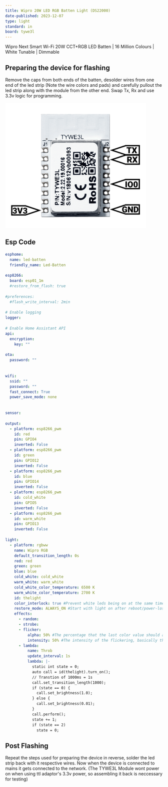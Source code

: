 ```yaml
---
title: Wipro 20W LED RGB Batten Light (DS22000)
date-published: 2023-12-07
type: light
standard: in
board: tywe3l
---
```


Wipro Next Smart Wi-Fi 20W CCT+RGB LED Batten | 16 Million Colours | White Tunable | Dimmable

## Preparing the device for flashing

Remove the caps from both ends of the batten, desolder wires from one end of the led strip (Note the wire colors and pads) and carefully pullout the led strip along with the module from the other end. Swap Tx, Rx and use 3.3v logic for programming.

![TYWE3L](TYWE3L.png "ESP Module")

## Esp Code

```yaml
esphome:
  name: led-batten
  friendly_name: Led-Batten
  
esp8266:
  board: esp01_1m
  #restore_from_flash: true

#preferences:
  #flash_write_interval: 2min

# Enable logging
logger:

# Enable Home Assistant API
api:
  encryption:
    key: ""

ota:
  password: ""


wifi:
  ssid: ""
  password: ""
  fast_connect: True
  power_save_mode: none


sensor:

output:
  - platform: esp8266_pwm
    id: red
    pin: GPIO4
    inverted: False
  - platform: esp8266_pwm
    id: green
    pin: GPIO12
    inverted: False
  - platform: esp8266_pwm
    id: blue
    pin: GPIO14
    inverted: False
  - platform: esp8266_pwm
    id: cold_white
    pin: GPIO5
    inverted: False
  - platform: esp8266_pwm
    id: warm_white
    pin: GPIO13
    inverted: False

light:
  - platform: rgbww
    name: Wipro RGB
    default_transition_length: 0s
    red: red
    green: green
    blue: blue
    cold_white: cold_white
    warm_white: warm_white
    cold_white_color_temperature: 6500 K
    warm_white_color_temperature: 2700 K
    id: thelight
    color_interlock: true #Prevent white leds being on at the same time as RGB leds
    restore_mode: ALWAYS_ON #Start with light on after reboot/power-loss event, so that it works from a dumb lightswitch
    effects:
      - random:
      - strobe:
      - flicker:
          alpha: 50% #The percentage that the last color value should affect the light. More or less the “forget-factor” of an exponential moving average. Defaults to 95%.
          intensity: 50% #The intensity of the flickering, basically the maximum amplitude of the random offsets. Defaults to 1.5%.
      - lambda:
          name: Throb
          update_interval: 1s
          lambda: |-
            static int state = 0;
            auto call = id(thelight).turn_on();
            // Transtion of 1000ms = 1s
            call.set_transition_length(1000);
            if (state == 0) {
              call.set_brightness(1.0);
            } else {
              call.set_brightness(0.01);
            }
            call.perform();
            state += 1;
            if (state == 2)
              state = 0;
```

## Post Flashing

Repeat the steps used for preparing the device in reverse, solder the led strip back with it respective wires. Now when the device is connected to mains it gets connected to the network. (The TYWE3L Module wont power on when using ttl adaptor's 3.3v power, so assembling it back is neccessary for testing)
